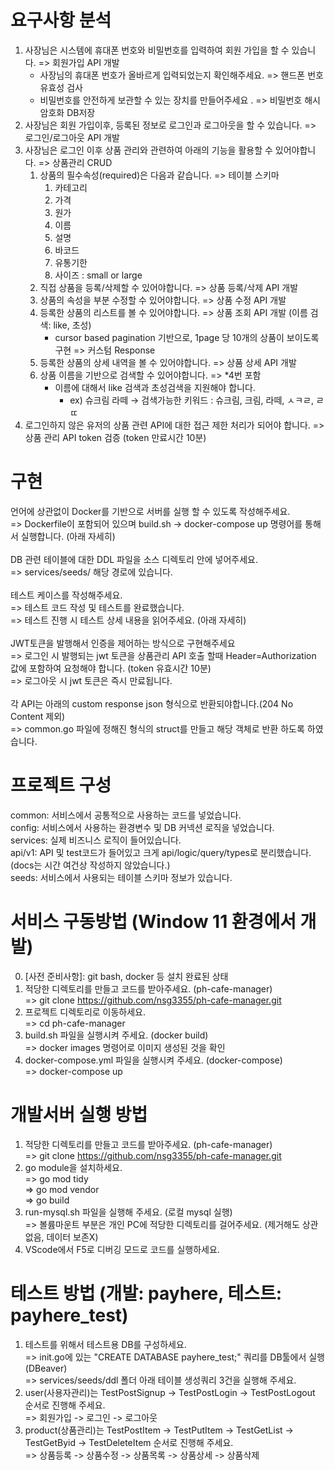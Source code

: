 # 요구사항 분석
1. 사장님은 시스템에 휴대폰 번호와 비밀번호를 입력하여 회원 가입을 할 수 있습니다. => 회원가입 API 개발 <br>
    - 사장님의 휴대폰 번호가 올바르게 입력되었는지 확인해주세요. => 핸드폰 번호 유효성 검사 <br>
    - 비밀번호를 안전하게 보관할 수 있는 장치를 만들어주세요 . => 비밀번호 해시 암호화 DB저장 <br>
2. 사장님은 회원 가입이후, 등록된 정보로 로그인과 로그아웃을 할 수 있습니다. => 로그인/로그아웃 API 개발 <br>
3. 사장님은 로그인 이후 상품 관리와 관련하여 아래의 기능을 활용할 수 있어야합니다. => 상품관리 CRUD <br>
    1. 상품의 필수속성(required)은 다음과 같습니다. => 테이블 스키마 <br>
        1. 카테고리 <br>
        2. 가격 <br>
        3. 원가 <br>
        4. 이름 <br>
        5. 설명 <br>
        6. 바코드 <br>
        7. 유통기한  <br>
        8. 사이즈 : small or large <br>
    2. 직접 상품을 등록/삭제할 수 있어야합니다. => 상품 등록/삭제 API 개발 <br>
    3. 상품의 속성을 부분 수정할 수 있어야합니다. => 상품 수정 API 개발 <br>
    4. 등록한 상품의 리스트를 볼 수 있어야합니다. => 상품 조회 API 개발 (이름 검색: like, 초성) <br>
        - cursor based pagination 기반으로, 1page 당 10개의 상품이 보이도록 구현 => 커스텀 Response <br>
    5. 등록한 상품의 상세 내역을 볼 수 있어야합니다. => 상품 상세 API 개발 <br>
    6. 상품 이름을 기반으로 검색할 수 있어야합니다. => *4번 포함 <br>
        - 이름에 대해서 like 검색과 초성검색을 지원해야 합니다. <br>
            - ex) 슈크림 라떼 → 검색가능한 키워드 : 슈크림, 크림, 라떼, ㅅㅋㄹ, ㄹㄸ <br>
4. 로그인하지 않은 유저의 상품 관련 API에 대한 접근 제한 처리가 되어야 합니다. => 상품 관리 API token 검증 (token 만료시간 10분) <br>

# 구현
언어에 상관없이 Docker를 기반으로 서버를 실행 할 수 있도록 작성해주세요. <br>
    => Dockerfile이 포함되어 있으며 build.sh -> docker-compose up 명령어를 통해서 실행합니다. (아래 자세히) <br>
<br>
DB 관련 테이블에 대한 DDL 파일을 소스 디렉토리 안에 넣어주세요. <br>
    => services/seeds/ 해당 경로에 있습니다. <br>
<br>
테스트 케이스를 작성해주세요. <br>
    => 테스트 코드 작성 및 테스트를 완료했습니다. <br>
    => 테스트 진행 시 테스트 상세 내용을 읽어주세요. (아래 자세히) <br>
<br>
JWT토큰을 발행해서 인증을 제어하는 방식으로 구현해주세요 <br>
    => 로그인 시 발행되는 jwt 토큰을 상품관리 API 호출 할때 Header=Authorization 값에 포함하여 요청해야 합니다. (token 유효시간 10분) <br>
    => 로그아웃 시 jwt 토큰은 즉시 만료됩니다. <br>
<br>
각 API는 아래의 custom response json 형식으로 반환되야합니다.(204 No Content 제외) <br>
    => common.go 파일에 정해진 형식의 struct를 만들고 해당 객체로 반환 하도록 하였습니다. <br>


# 프로젝트 구성
common: 서비스에서 공통적으로 사용하는 코드를 넣었습니다. <br>
config: 서비스에서 사용하는 환경변수 및 DB 커넥션 로직을 넣었습니다. <br>
services: 실제 비즈니스 로직이 들어있습니다. <br>
    api/v1: API 및 test코드가 들어있고 크게 api/logic/query/types로 분리했습니다. (docs는 시간 여건상 작성하지 않았습니다.) <br>
    seeds: 서비스에서 사용되는 테이블 스키마 정보가 있습니다. <br>

# 서비스 구동방법 (Window 11 환경에서 개발)
0. [사전 준비사항]: git bash, docker 등 설치 완료된 상태 <br>
1. 적당한 디렉토리를 만들고 코드를 받아주세요. (ph-cafe-manager) <br>
    => git clone https://github.com/nsg3355/ph-cafe-manager.git <br>
2. 프로젝트 디렉토리로 이동하세요. <br>
    => cd ph-cafe-manager <br>
3. build.sh 파일을 실행시켜 주세요. (docker build) <br>
    => docker images 명령어로 이미지 생성된 것을 확인 <br>
4. docker-compose.yml 파일을 실행시켜 주세요. (docker-compose) <br>
    => docker-compose up <br>

# 개발서버 실행 방법
1. 적당한 디렉토리를 만들고 코드를 받아주세요. (ph-cafe-manager) <br>
    => git clone https://github.com/nsg3355/ph-cafe-manager.git <br>
2. go module을 설치하세요. <br>
    => go mod tidy <br>
    => go mod vendor <br>
    => go build <br>
3. run-mysql.sh 파일을 실행해 주세요. (로컬 mysql 실행) <br>
    => 볼륨마운트 부분은 개인 PC에 적당한 디렉토리를 걸어주세요. (제거해도 상관없음, 데이터 보존X) <br>
4. VScode에서 F5로 디버깅 모드로 코드를 실행하세요. <br>


# 테스트 방법 (개발: payhere, 테스트: payhere_test)
1. 테스트를 위해서 테스트용 DB를 구성하세요. <br>
    => init.go에 있는 "CREATE DATABASE payhere_test;" 쿼리를 DB툴에서 실행 (DBeaver) <br>
    => services/seeds/ddl 폴더 아래 테이블 생성쿼리 3건을 실행해 주세요. <br>
3. user(사용자관리)는 TestPostSignup -> TestPostLogin -> TestPostLogout 순서로 진행해 주세요. <br>
    => 회원가입 -> 로그인 -> 로그아웃 <br>
4. product(상품관리)는 TestPostItem -> TestPutItem -> TestGetList -> TestGetByid -> TestDeleteItem 순서로 진행해 주세요. <br>
    => 상품등록 -> 상품수정 -> 상품목록 -> 상품상세 -> 상품삭제 <br>
